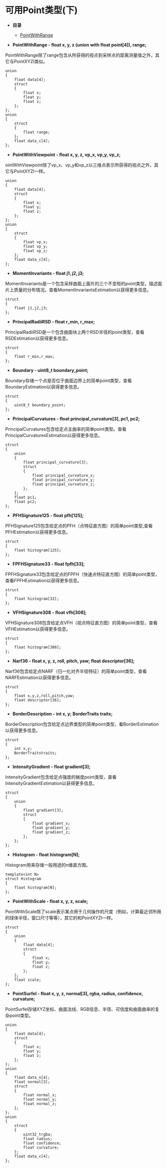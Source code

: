 # 可用Point类型(下)

* **目录**
    + [PointWithRange](#PointWithRange)

* **PointWithRange - float x, y, z (union with float point[4]), range;**<span id = "PointWithRange"/>

PointWithRange除了range包含从所获得的视点到采样点的距离测量值之外，其它与PointXYZI类似。

```
union
{
    float data[4];
    struct
    {
        float x;
        float y;
        float z;
    };
};
union
{
    struct
    {
        float range;
    };
    float data_c[4];
};

```

* **PointWithViewpoint - float x, y, z, vp_x, vp_y, vp_z;**

ointWithViewpoint除了vp_x、vp_y和vp_z以三维点表示所获得的视点之外，其它与PointXYZI一样。

```
union
{
    float data[4];
    struct
    {
        float x;
        float y;
        float z;
    };
};
union
{
    struct
    {
        float vp_x;
        float vp_y;
        float vp_z;
    };
    float data_c[4];
};

```

* **MomentInvariants - float j1, j2, j3;**

MomentInvariants是一个包含采样曲面上面片的三个不变矩的point类型，描述面片上质量的分布情况。查看MomentInvariantsEstimation以获得更多信息。

```
struct
{
    float j1,j2,j3;
};

```

* **PrincipalRadiiRSD - float r_min, r_max;**

PrincipalRadiiRSD是一个包含曲面块上两个RSD半径的point类型，查看RSDEstimation以获得更多信息。

```
struct
{
    float r_min,r_max;
};

```

* **Boundary - uint8_t boundary_point;**

Boundary存储一个点是否位于曲面边界上的简单point类型，查看BoundaryEstimation以获得更多信息。

```
struct
{
    uint8_t boundary_point;
};
```

* **PrincipalCurvatures - float principal_curvature[3], pc1, pc2;**

PrincipalCurvatures包含给定点主曲率的简单point类型。查看PrincipalCurvaturesEstimation以获得更多信息。

```
struct
{
    union
    {
        float principal_curvature[3];
        struct
        {
            float principal_curvature_x;
            float principal_curvature_y;
            float principal_curvature_z;
        };
    };
    float pc1;
    float pc2;
};
```

* **PFHSignature125 - float pfh[125];**

PFHSignature125包含给定点的PFH（点特征直方图）的简单point类型,查看PFHEstimation以获得更多信息。

```
struct
{
    float histogram[125];
};
```

* **FPFHSignature33 - float fpfh[33];**

FPFHSignature33包含给定点的FPFH（快速点特征直方图）的简单point类型，查看FPFHEstimation以获得更多信息。

```
struct
{
    float histogram[33];
};
```

* **VFHSignature308 - float vfh[308];**

VFHSignature308包含给定点VFH（视点特征直方图）的简单point类型，查看VFHEstimation以获得更多信息。

```
struct
{
    float histogram[308];
};
```

* **Narf36 - float x, y, z, roll, pitch, yaw; float descriptor[36];**

Narf36包含给定点NARF（归一化对齐半径特征）的简单point类型，查看NARFEstimation以获得更多信息。

```
struct
{
    float x,y,z,roll,pitch,yaw;
    float descriptor[36];
};
```

* **BorderDescription - int x, y; BorderTraits traits;**

BorderDescription包含给定点边界类型的简单point类型，看BorderEstimation以获得更多信息。

```
struct
{
    int x,y;
    BorderTraitstraits;
};
```

* **IntensityGradient - float gradient[3];**

IntensityGradient包含给定点强度的梯度point类型，查看IntensityGradientEstimation以获得更多信息。

```
struct
{
    union
    {
        float gradient[3];
        struct
        {
            float gradient_x;
            float gradient_y;
            float gradient_z;
        };
    };
};
```

* **Histogram - float histogram[N];**

Histogram用来存储一般用途的n维直方图。

```
template<int N>
struct Histogram
{
    float histogram[N];
};
```

* **PointWithScale - float x, y, z, scale;**

PointWithScale除了scale表示某点用于几何操作的尺度（例如，计算最近邻所用的球体半径，窗口尺寸等等），其它的和PointXYZI一样。

```
struct
{
    union
    {
        float data[4];
        struct
        {
            float x;
            float y;
            float z;
        };
    };
    float scale;
};
```

* **PointSurfel - float x, y, z, normal[3], rgba, radius, confidence, curvature;**

PointSurfel存储XYZ坐标、曲面法线、RGB信息、半径、可信度和曲面曲率的复杂point类型。

```
union
{
    float data[4];
    struct
    {
        float x;
        float y;
        float z;
    };
};
union
{
    float data_n[4];
    float normal[3];
    struct
    {
        float normal_x;
        float normal_y;
        float normal_z;
    };
};
union
{
    struct
    {
        uint32_trgba;
        float radius;
        float confidence;
        float curvature;
    };
    float data_c[4];
};
```










